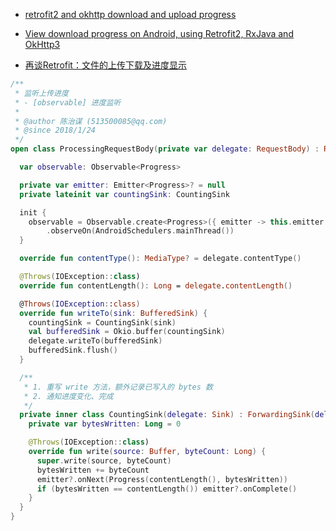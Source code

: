 - [retrofit2 and okhttp download and upload progress][65d624e9]
- [View download progress on Android, using Retrofit2, RxJava and OkHttp3][37d6037f]
- [再谈Retrofit：文件的上传下载及进度显示][7341bc17]

  [65d624e9]: https://www.jianshu.com/p/e097adbf3770 "简书"
  [37d6037f]: https://blog.playmoweb.com/view-download-progress-on-android-using-retrofit2-and-okhttp3-83ed704cb968 "外网"
  [7341bc17]: https://www.jianshu.com/p/982a005de665 "简书"

```kotlin
/**
 * 监听上传进度
 * - [observable] 进度监听
 *
 * @author 陈治谋 (513500085@qq.com)
 * @since 2018/1/24
 */
open class ProcessingRequestBody(private var delegate: RequestBody) : RequestBody() {

  var observable: Observable<Progress>

  private var emitter: Emitter<Progress>? = null
  private lateinit var countingSink: CountingSink

  init {
    observable = Observable.create<Progress>({ emitter -> this.emitter = emitter })
        .observeOn(AndroidSchedulers.mainThread())
  }

  override fun contentType(): MediaType? = delegate.contentType()

  @Throws(IOException::class)
  override fun contentLength(): Long = delegate.contentLength()

  @Throws(IOException::class)
  override fun writeTo(sink: BufferedSink) {
    countingSink = CountingSink(sink)
    val bufferedSink = Okio.buffer(countingSink)
    delegate.writeTo(bufferedSink)
    bufferedSink.flush()
  }

  /**
   * 1. 重写 write 方法，额外记录已写入的 bytes 数
   * 2. 通知进度变化、完成
   */
  private inner class CountingSink(delegate: Sink) : ForwardingSink(delegate) {
    private var bytesWritten: Long = 0

    @Throws(IOException::class)
    override fun write(source: Buffer, byteCount: Long) {
      super.write(source, byteCount)
      bytesWritten += byteCount
      emitter?.onNext(Progress(contentLength(), bytesWritten))
      if (bytesWritten == contentLength()) emitter?.onComplete()
    }
  }
}
```
